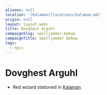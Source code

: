 ```yaml
---
aliases: null
location: '[Kalaman](locations/kalaman.md)'
origin: null
layout: layout.webc
title: Dovghest Arguhl
campaignSlug: spelljammer-bebop
campaignTitle: Spelljammer Bebop
tags:
  - npcs
---
```

# Dovghest Arguhl

- Red wizard stationed in [Kalaman](locations/kalaman.md).

